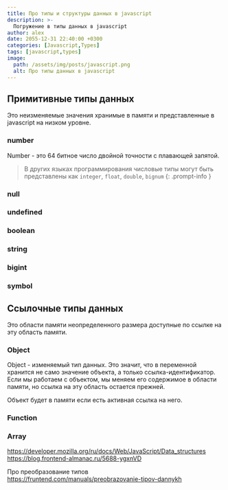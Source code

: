 ```yaml
---
title: Про типы и структуры данных в javascript
description: >-
  Погружение в типы данных в javascript
author: alex
date: 2055-12-31 22:40:00 +0300
categories: [Javascript,Types]
tags: [javascript,types]
image:
  path: /assets/img/posts/javascript.png
  alt: Про типы данных в javascript
---
```


## Примитивные типы данных

Это неизменяемые значения хранимые в памяти и представленные в javascript на низком уровне.

### number
 
Number - это 64 битное число двойной точности с плавающей запятой.

> В других языках программирования числовые типы могут быть представлены как `integer`, `float`, `double`, `bignum`
{: .prompt-info }

### null
### undefined
### boolean
### string
### bigint
### symbol

## Ссылочные типы данных

Это области памяти неопределенного размера доступные по ссылке на эту область памяти.

### Object

Object - изменяемый тип данных. Это значит, что в переменной хранится не само значение объекта, а только ссылка-идентификатор.
Если мы работаем с объектом, мы меняем его содержимое в области памяти, но ссылка на эту область остается прежней.

Объект будет в памяти если есть активная ссылка на него.

### Function
### Array


https://developer.mozilla.org/ru/docs/Web/JavaScript/Data_structures
https://blog.frontend-almanac.ru/5688-ygxnVD

Про преобразование типов https://fruntend.com/manuals/preobrazovanie-tipov-dannykh


